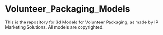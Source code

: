 # Volunteer_Packaging_Models
This is the repository for 3d Models for Volunteer Packaging, as made by IP Marketing Solutions. All models are copyrighted.
